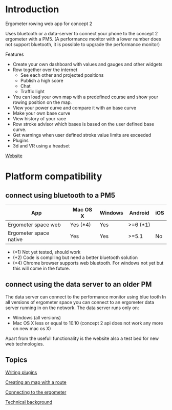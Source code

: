 # Introduction

Ergometer rowing web app for concept 2

Uses bluetooth or a data-server to connect your phone to the concept 2 ergometer with a PM5. (A performance monitor with a lower number does not support bluetooth, it is possible to upgrade the performance monitor)

Features
- Create your own dashboard with values and gauges and other widgets
-  Row together over the internet
    * See each other and projected positions
    * Publish a high score
    * Chat 
    * Traffic light
- You can load your own map with a predefined course and show your rowing position on the map.
- View your power curve and compare it with an base curve
- Make your own base curve
- View history of your race
- Row stroke advisor which bases is based on the user defined base curve.
- Get warnings when user defined stroke value limits are exceeded
- Plugins 
- 3d and VR using a headset

[Website](https://ergometer-space.org/)

# Platform compatibility

## connect using bluetooth to a PM5

| App                   |Mac OS X | Windows      | Android | iOS         |
|-----------------------|---------|--------------|---------|-------------|
|Ergometer space web    |Yes (*4) | Yes          | >=6 (*1)|             | 
|Ergometer space native |Yes      | Yes          | >=5.1   | No          |


- (*1) Not yet tested, should work
- (*2) Code is compiling but need a better bluetooth solution
- (*4) Chrome browser supports web bluetooth. For windows not yet but this will come in the future.

## connect using the data server to an older PM

The data server can connect to the performance monitor using blue tooth 
In all versions of ergometer space you can connect to an ergometer data server running in on the network.
The data server runs only on:

- Windows (all versions)
- Mac OS X less or equal to 10.10 (concept 2 api does not work any more on new mac os X) 

Apart from the usefull functionality is the website also a test bed for new web technologies.

## Topics

[Writing plugins](PLUGINS.md)

[Creating an map with a route](Maps/README.md)

[Connecting to the ergometer](connection.md)

[Technical background](TECHNICAL.md)

